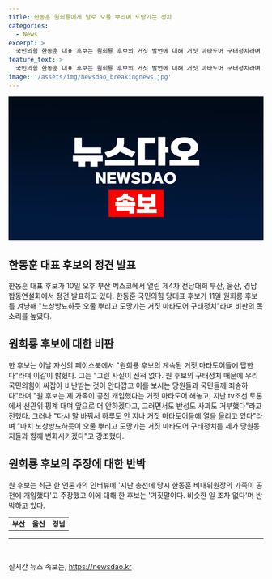 ```yaml
---
title: 한동훈 원희룡에게 날로 오물 뿌리며 도망가는 정치
categories:
  - News
excerpt: >
  국민의힘 한동훈 대표 후보는 원희룡 후보의 거짓 발언에 대해 거짓 마타도어 구태정치라며 비판했다. 원 후보는 가족 공천 개입 주장을 거짓으로 반박하고, 선관위 핑계를 대며 변명한 것을 비판했다. 또한, 원 후보의 반성과 사과를 거부하고 거짓 발언을 되풀이하는 것을 비유적으로 이야기하며 변화를 약속했다. 한동훈 후보의 강력한 발언이 원희룡 후보의 정치적 행보에 대한 적극적인 대응임을 강조했다.
feature_text: >
  국민의힘 한동훈 대표 후보는 원희룡 후보의 거짓 발언에 대해 거짓 마타도어 구태정치라며 비판했다. 원 후보는 가족 공천 개입 주장을 거짓으로 반박하고, 선관위 핑계를 대며 변명한 것을 비판했다. 또한, 원 후보의 반성과 사과를 거부하고 거짓 발언을 되풀이하는 것을 비유적으로 이야기하며 변화를 약속했다. 한동훈 후보의 강력한 발언이 원희룡 후보의 정치적 행보에 대한 적극적인 대응임을 강조했다.
image: '/assets/img/newsdao_breakingnews.jpg'
---
```


<p><img src="/assets/img/newsdao_breakingnews.jpg" alt="ranknews 속보" /></p>

<h2 data-ke-size="size26">한동훈 대표 후보의 정견 발표</h2>

<p data-ke-size="size16">한동훈 대표 후보가 10일 오후 부산 벡스코에서 열린 제4차 전당대회 부산, 울산, 경남 합동연설회에서 정견 발표하고 있다. 한동훈 국민의힘 당대표 후보가 11일 원희룡 후보를 겨냥해 "노상방뇨하듯 오물 뿌리고 도망가는 거짓 마타도어 구태정치"라며 비판의 목소리를 높였다.</p>

<h2 data-ke-size="size26">원희룡 후보에 대한 비판</h2>

<p data-ke-size="size16">한 후보는 이날 자신의 페이스북에서 "원희룡 후보의 계속된 거짓 마타도어들에 답한다"라며 이같이 밝혔다. 그는 "그런 사실이 전혀 없다. 원 후보의 구태정치 때문에 우리 국민의힘이 싸잡아 비난받는 것이 안타깝고 이를 보시는 당원들과 국민들께 죄송하다"라며 "원 후보는 제 가족이 공천 개입했다는 거짓 마타도어 해놓고, 지난 tv조선 토론에서 선관위 핑계 대며 앞으로 더 안하겠다고, 그러면서도 반성도 사과도 거부했다"라고 전했다. 그러나 "다시 말 바꿔서 하루도 안 지나 거짓 마타도어들에 열을 올리고 있다"라며 "마치 노상방뇨하듯이 오물 뿌리고 도망가는 거짓 마타도어 구태정치를 제가 당원동지들과 함께 변화시키겠다"고 강조했다.</p>

<h2 data-ke-size="size26">원희룡 후보의 주장에 대한 반박</h2>

<p data-ke-size="size16">원 후보는 최근 한 언론과의 인터뷰에 '지난 총선에 당시 한동훈 비대위원장의 가족이 공천에 개입했다'고 주장했고 이에 대해 한 후보는 '거짓말이다. 비슷한 일 조차 없다'며 반박하고 있다.</p>

<table>
  <colgroup>
    <col width="33.333332%">
    <col width="33.333332%">
    <col width="33.333332%">
  </colgroup>
  <tbody>
    <tr>
        <td style="text-align: center; height: 17px;"><b>부산</b></td>
        <td style="text-align: center; height: 17px;"><b>울산</b></td>
        <td style="text-align: center; height: 17px;"><b>경남</b></td>
    </tr>
  </tbody>
</table>

<hr>

<p data-ke-size="size16">&nbsp;</p>
실시간 뉴스 속보는, <a href="https://newsdao.kr" rel="dofollow">https://newsdao.kr</a>


